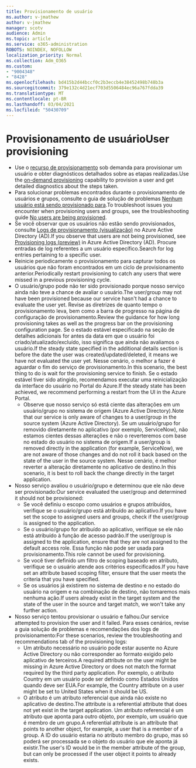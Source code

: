 ```yaml
---
title: Provisionamento de usuário
ms.author: v-jmathew
author: v-jmathew
manager: scotv
audience: Admin
ms.topic: article
ms.service: o365-administration
ROBOTS: NOINDEX, NOFOLLOW
localization_priority: Normal
ms.collection: Adm_O365
ms.custom:
- "9004348"
- "8428"
ms.openlocfilehash: bd415b2d44bccf0c2b3eccb4e38452498b748b3a
ms.sourcegitcommit: 379e132c4d21ecf703d5506484ec96a767fdda39
ms.translationtype: MT
ms.contentlocale: pt-BR
ms.lasthandoff: 03/04/2021
ms.locfileid: "50430709"
---
```

# <a name="user-provisioning"></a><span data-ttu-id="441fb-102">Provisionamento de usuário</span><span class="sxs-lookup"><span data-stu-id="441fb-102">User provisioning</span></span>

- <span data-ttu-id="441fb-103">Use o [recurso de provisionamento](https://docs.microsoft.com/azure/active-directory/app-provisioning/provision-on-demand) sob demanda para provisionar um usuário e obter diagnósticos detalhados sobre as etapas realizadas.</span><span class="sxs-lookup"><span data-stu-id="441fb-103">Use the [on-demand provisioning](https://docs.microsoft.com/azure/active-directory/app-provisioning/provision-on-demand) capability to provision a user and get detailed diagnostics about the steps taken.</span></span>
- <span data-ttu-id="441fb-104">Para solucionar problemas encontrados durante o provisionamento de usuários e grupos, consulte o guia de solução de problemas [Nenhum usuário está sendo provisionado para](https://docs.microsoft.com/azure/active-directory/app-provisioning/application-provisioning-config-problem-no-users-provisioned).</span><span class="sxs-lookup"><span data-stu-id="441fb-104">To troubleshoot issues you encounter when provisioning users and groups, see the troubleshooting guide [No users are being provisioned](https://docs.microsoft.com/azure/active-directory/app-provisioning/application-provisioning-config-problem-no-users-provisioned).</span></span>
- <span data-ttu-id="441fb-105">Se você observar que os usuários não estão sendo provisionados, consulte [Logs de provisionamento (visualização)](https://docs.microsoft.com/azure/active-directory/reports-monitoring/concept-provisioning-logs) no Azure Active Directory (AD).</span><span class="sxs-lookup"><span data-stu-id="441fb-105">If you observe that users are not being provisioned, see [Provisioning logs (preview)](https://docs.microsoft.com/azure/active-directory/reports-monitoring/concept-provisioning-logs) in Azure Active Directory (AD).</span></span> <span data-ttu-id="441fb-106">Procure entradas de log referentes a um usuário específico.</span><span class="sxs-lookup"><span data-stu-id="441fb-106">Search for log entries pertaining to a specific user.</span></span>
- <span data-ttu-id="441fb-107">Reinicie periodicamente o provisionamento para capturar todos os usuários que não foram encontrados em um ciclo de provisionamento anterior.</span><span class="sxs-lookup"><span data-stu-id="441fb-107">Periodically restart provisioning to catch any users that were missed in a previous provisioning cycle.</span></span>
- <span data-ttu-id="441fb-108">O usuário/grupo pode não ter sido provisionado porque nosso serviço ainda não teve a chance de avaliar o usuário.</span><span class="sxs-lookup"><span data-stu-id="441fb-108">The user/group may not have been provisioned because our service hasn't had a chance to evaluate the user yet.</span></span> <span data-ttu-id="441fb-109">Revise as diretrizes de quanto tempo o provisionamento leva, bem como a barra de progresso na página de configuração de provisionamento.</span><span class="sxs-lookup"><span data-stu-id="441fb-109">Review the guidance for how long provisioning takes as well as the progress bar on the provisioning configuration page.</span></span> <span data-ttu-id="441fb-110">Se o estado estável especificado na seção de detalhes adicionais for antes da data em que o usuário foi criado/atualizado/excluído, isso significa que ainda não avaliamos o usuário.</span><span class="sxs-lookup"><span data-stu-id="441fb-110">If the steady state specified in the additional details section is before the date the user was created/updated/deleted, it means we have not evaluated the user yet.</span></span> <span data-ttu-id="441fb-111">Nesse cenário, o melhor a fazer é aguardar o fim do serviço de provisionamento.</span><span class="sxs-lookup"><span data-stu-id="441fb-111">In this scenario, the best thing to do is wait for the provisioning service to finish.</span></span> <span data-ttu-id="441fb-112">Se o estado estável tiver sido atingido, recomendamos executar uma reinicialização da interface do usuário no Portal do Azure.</span><span class="sxs-lookup"><span data-stu-id="441fb-112">If the steady state has been achieved, we recommend performing a restart from the UI in the Azure Portal.</span></span>
  - <span data-ttu-id="441fb-113">Observe que nosso serviço só está ciente das alterações em um usuário/grupo no sistema de origem (Azure Active Directory).</span><span class="sxs-lookup"><span data-stu-id="441fb-113">Note that our service is only aware of changes to a user/group in the source system (Azure Active Directory).</span></span> <span data-ttu-id="441fb-114">Se um usuário/grupo for removido diretamente no aplicativo (por exemplo, ServiceNow), não estamos cientes dessas alterações e não o reverteremos com base no estado do usuário no sistema de origem.</span><span class="sxs-lookup"><span data-stu-id="441fb-114">If a user/group is removed directly in the application (for example, ServiceNow), we are not aware of those changes and do not roll it back based on the state of the user in the source system.</span></span> <span data-ttu-id="441fb-115">Nesse cenário, é melhor reverter a alteração diretamente no aplicativo de destino.</span><span class="sxs-lookup"><span data-stu-id="441fb-115">In this scenario, it is best to roll back the change directly in the target application.</span></span>
- <span data-ttu-id="441fb-116">Nosso serviço avaliou o usuário/grupo e determinou que ele não deve ser provisionado:</span><span class="sxs-lookup"><span data-stu-id="441fb-116">Our service evaluated the user/group and determined it should not be provisioned:</span></span>
  - <span data-ttu-id="441fb-117">Se você definiu o escopo como usuários e grupos atribuídos, verifique se o usuário/grupo está atribuído ao aplicativo.</span><span class="sxs-lookup"><span data-stu-id="441fb-117">If you have set the scope to assigned users and groups, check if the user/group is assigned to the application.</span></span>
  - <span data-ttu-id="441fb-118">Se o usuário/grupo for atribuído ao aplicativo, verifique se ele não está atribuído à função de acesso padrão.</span><span class="sxs-lookup"><span data-stu-id="441fb-118">If the user/group is assigned to the application, ensure that they are not assigned to the default access role.</span></span> <span data-ttu-id="441fb-119">Essa função não pode ser usada para provisionamento.</span><span class="sxs-lookup"><span data-stu-id="441fb-119">This role cannot be used for provisioning.</span></span>
  - <span data-ttu-id="441fb-120">Se você tiver definido um filtro de scoping baseado em atributo, verifique se o usuário atende aos critérios especificados.</span><span class="sxs-lookup"><span data-stu-id="441fb-120">If you have set an attribute based scoping filter, ensure that the user meets the criteria that you have specified.</span></span>
  - <span data-ttu-id="441fb-121">Se os usuários já existirem no sistema de destino e no estado do usuário na origem e na combinação de destino, não tomaremos mais nenhuma ação.</span><span class="sxs-lookup"><span data-stu-id="441fb-121">If users already exist in the target system and the state of the user in the source and target match, we won't take any further action.</span></span>
- <span data-ttu-id="441fb-122">Nosso serviço tentou provisionar o usuário e falhou.</span><span class="sxs-lookup"><span data-stu-id="441fb-122">Our service attempted to provision the user and it failed.</span></span> <span data-ttu-id="441fb-123">Para esses cenários, revise a guia solução de problemas e recomendações dos logs de provisionamento:</span><span class="sxs-lookup"><span data-stu-id="441fb-123">For these scenarios, review the troubleshooting and recommendations tab of the provisioning logs:</span></span>
  - <span data-ttu-id="441fb-124">Um atributo necessário no usuário pode estar ausente no Azure Active Directory ou não corresponder ao formato exigido pelo aplicativo de terceiros.</span><span class="sxs-lookup"><span data-stu-id="441fb-124">A required attribute on the user might be missing in Azure Active Directory or does not match the format required by the third party application.</span></span> <span data-ttu-id="441fb-125">Por exemplo, o atributo Country em um usuário pode ser definido como Estados Unidos quando deve ser EUA.</span><span class="sxs-lookup"><span data-stu-id="441fb-125">For example, the Country attribute on a user might be set to United States when it should be US.</span></span>
  - <span data-ttu-id="441fb-126">O atributo é um atributo referencial que ainda não existe no aplicativo de destino.</span><span class="sxs-lookup"><span data-stu-id="441fb-126">The attribute is a referential attribute that does not yet exist in the target application.</span></span> <span data-ttu-id="441fb-127">Um atributo referencial é um atributo que aponta para outro objeto, por exemplo, um usuário que é membro de um grupo.</span><span class="sxs-lookup"><span data-stu-id="441fb-127">A referential attribute is an attribute that points to another object, for example, a user that is a member of a group.</span></span> <span data-ttu-id="441fb-128">A ID do usuário estaria no atributo membro do grupo, mas só poderá ser processada se o objeto do usuário que ele aponta já existir.</span><span class="sxs-lookup"><span data-stu-id="441fb-128">The user's ID would be in the member attribute of the group, but can only be processed if the user object it points to already exists.</span></span>
